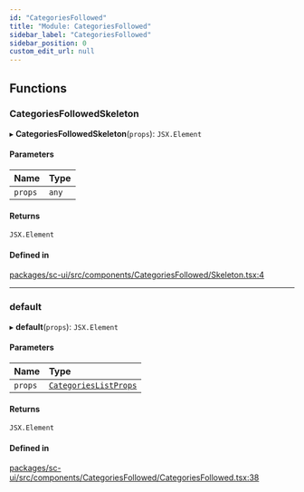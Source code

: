 ```yaml
---
id: "CategoriesFollowed"
title: "Module: CategoriesFollowed"
sidebar_label: "CategoriesFollowed"
sidebar_position: 0
custom_edit_url: null
---
```


## Functions

### CategoriesFollowedSkeleton

▸ **CategoriesFollowedSkeleton**(`props`): `JSX.Element`

#### Parameters

| Name | Type |
| :------ | :------ |
| `props` | `any` |

#### Returns

`JSX.Element`

#### Defined in

[packages/sc-ui/src/components/CategoriesFollowed/Skeleton.tsx:4](https://github.com/selfcommunity/community-ui/blob/7f26f69/packages/sc-ui/src/components/CategoriesFollowed/Skeleton.tsx#L4)

___

### default

▸ **default**(`props`): `JSX.Element`

#### Parameters

| Name | Type |
| :------ | :------ |
| `props` | [`CategoriesListProps`](../interfaces/CategoriesSuggestion.CategoriesListProps) |

#### Returns

`JSX.Element`

#### Defined in

[packages/sc-ui/src/components/CategoriesFollowed/CategoriesFollowed.tsx:38](https://github.com/selfcommunity/community-ui/blob/7f26f69/packages/sc-ui/src/components/CategoriesFollowed/CategoriesFollowed.tsx#L38)
